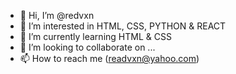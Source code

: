 - 👋 Hi, I’m @redvxn
- 👀 I’m interested in HTML, CSS, PYTHON & REACT 
- 🌱 I’m currently learning HTML & CSS
- 💞️ I’m looking to collaborate on ...
- 📫 How to reach me (readvxn@yahoo.com)

<!---
redvxn/redvxn is a ✨ special ✨ repository because its `README.md` (this file) appears on your GitHub profile.
You can click the Preview link to take a look at your changes.
--->
